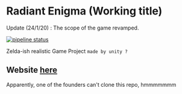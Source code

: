 # Radiant Enigma  (Working title)

Update (24/1/20) : The scope of the game revamped.

[![pipeline status](https://gitlab.com/eastern-legion/soulslinked/badges/master/pipeline.svg)](https://gitlab.com/eastern-legion/soulslinked/commits/master)

Zelda-ish realistic Game Project `made by unity ?`

## Website [here](https://eastern-legion.gitlab.io/soulslinked/)

Apparently, one of the founders can't clone this repo, hmmmmmmm
